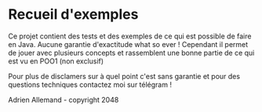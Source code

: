 # Recueil d'exemples
Ce projet contient des tests et des exemples de ce qui est possible de faire en Java.
Aucune garantie d'exactitude what so ever ! Cependant il permet de jouer avec plusieurs concepts et rassemblent une bonne partie de ce qui est vu en POO1 (non exclusif)

Pour plus de disclamers sur à quel point c'est sans garantie et pour des questions techniques contactez moi sur télégram !

Adrien Allemand - copyright 2048